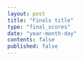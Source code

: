 ```yaml
---
layout: post
title: "Finals title"
type: "final_scores"
date: "year-month-day"
contents: false
published: false
---
```



<!---  add your title for final scores (maybe "Finals Scores") and set the published to 'true' when you want students to see it or if you want to see it in your local server, all dates are numeral, so the only valid date is something like 2021-03-11 for March 11, 2021, keep the double quotes. other than that, the file is .md, so use markdown syntax and latex to write, no html, but you can if you want. --->
